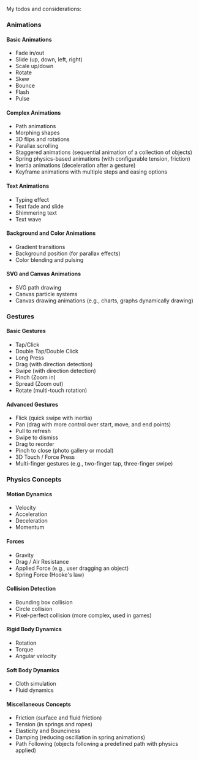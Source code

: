 My todos and considerations:

### Animations

#### Basic Animations
- Fade in/out
- Slide (up, down, left, right)
- Scale up/down
- Rotate
- Skew
- Bounce
- Flash
- Pulse

#### Complex Animations
- Path animations
- Morphing shapes
- 3D flips and rotations
- Parallax scrolling
- Staggered animations (sequential animation of a collection of objects)
- Spring physics-based animations (with configurable tension, friction)
- Inertia animations (deceleration after a gesture)
- Keyframe animations with multiple steps and easing options

#### Text Animations
- Typing effect
- Text fade and slide
- Shimmering text
- Text wave

#### Background and Color Animations
- Gradient transitions
- Background position (for parallax effects)
- Color blending and pulsing

#### SVG and Canvas Animations
- SVG path drawing
- Canvas particle systems
- Canvas drawing animations (e.g., charts, graphs dynamically drawing)

### Gestures

#### Basic Gestures
- Tap/Click
- Double Tap/Double Click
- Long Press
- Drag (with direction detection)
- Swipe (with direction detection)
- Pinch (Zoom in)
- Spread (Zoom out)
- Rotate (multi-touch rotation)

#### Advanced Gestures
- Flick (quick swipe with inertia)
- Pan (drag with more control over start, move, and end points)
- Pull to refresh
- Swipe to dismiss
- Drag to reorder
- Pinch to close (photo gallery or modal)
- 3D Touch / Force Press
- Multi-finger gestures (e.g., two-finger tap, three-finger swipe)

### Physics Concepts

#### Motion Dynamics
- Velocity
- Acceleration
- Deceleration
- Momentum

#### Forces
- Gravity
- Drag / Air Resistance
- Applied Force (e.g., user dragging an object)
- Spring Force (Hooke's law)

#### Collision Detection
- Bounding box collision
- Circle collision
- Pixel-perfect collision (more complex, used in games)

#### Rigid Body Dynamics
- Rotation
- Torque
- Angular velocity

#### Soft Body Dynamics
- Cloth simulation
- Fluid dynamics

#### Miscellaneous Concepts
- Friction (surface and fluid friction)
- Tension (in springs and ropes)
- Elasticity and Bounciness
- Damping (reducing oscillation in spring animations)
- Path Following (objects following a predefined path with physics applied)
